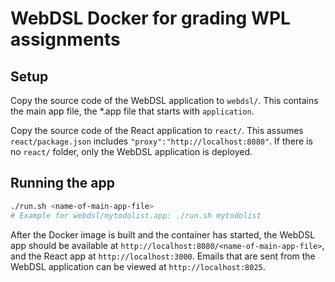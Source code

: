 # WebDSL Docker for grading WPL assignments

## Setup

Copy the source code of the WebDSL application to `webdsl/`. This contains the main app file, the *.app file that starts with `application`.

Copy the source code of the React application to `react/`. This assumes `react/package.json` includes `"proxy":"http://localhost:8080"`. If there is no `react/` folder, only the WebDSL application is deployed.

## Running the app

```bash
./run.sh <name-of-main-app-file>
# Example for webdsl/mytodolist.app: ./run.sh mytodolist
```

After the Docker image is built and the container has started, the WebDSL app should be available at `http://localhost:8080/<name-of-main-app-file>`, and the React app at `http://localhost:3000`. Emails that are sent from the WebDSL application can be viewed at `http://localhost:8025`.
